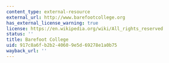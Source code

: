 ```yaml
---
content_type: external-resource
external_url: http://www.barefootcollege.org
has_external_license_warning: true
license: https://en.wikipedia.org/wiki/All_rights_reserved
status: ''
title: Barefoot College
uid: 917c8a6f-b2b2-4060-9e5d-69278e1a0b75
wayback_url: ''
---
```

